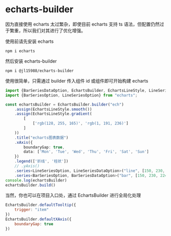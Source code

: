 # echarts-builder

因为直接使用 echarts 太过繁杂，即使目前 echarts 支持 ts 语法，但配置仍然过于繁重，所以我们对其进行了优化增强。

使用前请先安装 echarts

```
npm i echarts
```

然后安装 echarts-builder

```
npm i @jl15988/echarts-builder
```

使用很简单，只需通过 builder 传入组件 id 或组件即可开始构建 echarts

```ts
import {BarSeriesDataOption, EchartsBuilder, EchartsLineStyle, LineSeriesDataOption} from "@jl15988/echarts-builder";
import {BarSeriesOption, LineSeriesOption} from "echarts";

const echartsBuilder = EchartsBuilder.builder("ech")
    .assign(EchartsLineStyle.smooth())
    .assign(EchartsLineStyle.gradient(
        [
            ['rgb(128, 255, 165)', 'rgb(1, 191, 236)']
        ]
    ))
    .title("echarts图表数据")
    .xAxis({
        boundaryGap: true,
        data: ['Mon', 'Tue', 'Wed', 'Thu', 'Fri', 'Sat', 'Sun']
    })
    .legend(['折线', '柱状'])
    // .yAxis()
    .series<LineSeriesOption, LineSeriesDataOption>("line", [150, 230, 224, 218, 135, 147, 260], '折线')
    .series<BarSeriesOption, BarSeriesDataOption>("bar", [150, 230, 224, 218, 135, 147, 260], '柱状')
console.log(echartsBuilder)
echartsBuilder.build()
```

当然，你也可以在项目入口处，通过 EchartsBuilder 进行全局化处理

```js
EchartsBuilder.defaultTooltip({
    trigger: "item"
})
EchartsBuilder.defaultXAxis({
    boundaryGap: true
})
```
